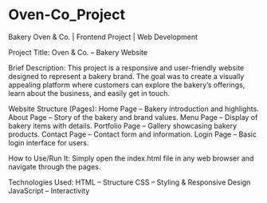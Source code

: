 # Oven-Co_Project
Bakery Oven &amp; Co. | Frontend Project | Web Development

Project Title:
Oven & Co. – Bakery Website

Brief Description:
This project is a responsive and user-friendly website designed to represent a bakery brand. The goal was to create a visually appealing platform where customers can explore the bakery’s offerings, learn about the business, and easily get in touch.

Website Structure (Pages):
Home Page – Bakery introduction and highlights.
About Page – Story of the bakery and brand values.
Menu Page – Display of bakery items with details.
Portfolio Page – Gallery showcasing bakery products.
Contact Page – Contact form and information.
Login Page – Basic login interface for users.

How to Use/Run It:
Simply open the index.html file in any web browser and navigate through the pages.

Technologies Used:
HTML – Structure
CSS – Styling & Responsive Design
JavaScript – Interactivity
